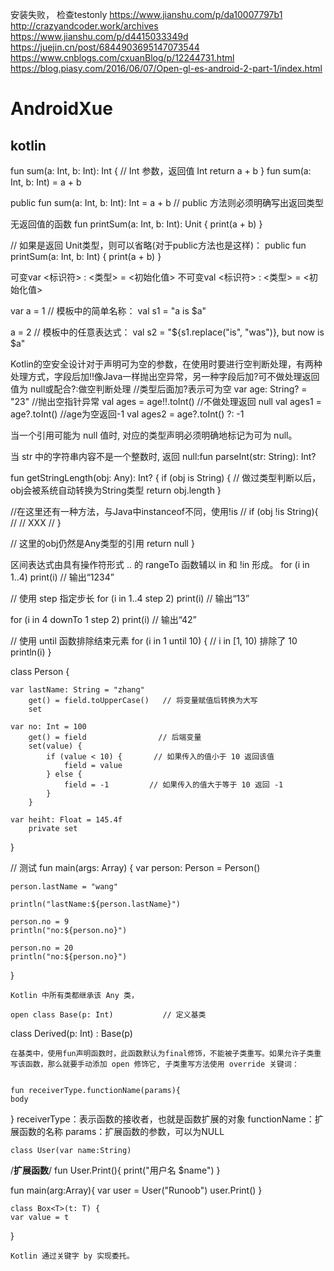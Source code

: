 安装失败， 检查testonly
https://www.jianshu.com/p/da10007797b1
http://crazyandcoder.work/archives
https://www.jianshu.com/p/d4415033349d
https://juejin.cn/post/6844903695147073544
https://www.cnblogs.com/cxuanBlog/p/12244731.html
https://blog.piasy.com/2016/06/07/Open-gl-es-android-2-part-1/index.html
# AndroidXue
## kotlin
fun sum(a: Int, b: Int): Int {   // Int 参数，返回值 Int
    return a + b
}
fun sum(a: Int, b: Int) = a + b

public fun sum(a: Int, b: Int): Int = a + b   // public 方法则必须明确写出返回类型

无返回值的函数
fun printSum(a: Int, b: Int): Unit { 
    print(a + b)
}


// 如果是返回 Unit类型，则可以省略(对于public方法也是这样)：
public fun printSum(a: Int, b: Int) { 
    print(a + b)
}

可变var <标识符> : <类型> = <初始化值>
不可变val <标识符> : <类型> = <初始化值>

var a = 1
// 模板中的简单名称：
val s1 = "a is $a" 

a = 2
// 模板中的任意表达式：
val s2 = "${s1.replace("is", "was")}, but now is $a"


Kotlin的空安全设计对于声明可为空的参数，在使用时要进行空判断处理，有两种处理方式，字段后加!!像Java一样抛出空异常，另一种字段后加?可不做处理返回值为 null或配合?:做空判断处理
//类型后面加?表示可为空
var age: String? = "23" 
//抛出空指针异常
val ages = age!!.toInt()
//不做处理返回 null
val ages1 = age?.toInt()
//age为空返回-1
val ages2 = age?.toInt() ?: -1


当一个引用可能为 null 值时, 对应的类型声明必须明确地标记为可为 null。

当 str 中的字符串内容不是一个整数时, 返回 null:fun parseInt(str: String): Int?


fun getStringLength(obj: Any): Int? {
  if (obj is String) {
    // 做过类型判断以后，obj会被系统自动转换为String类型
    return obj.length 
  }

  //在这里还有一种方法，与Java中instanceof不同，使用!is
  // if (obj !is String){
  //   // XXX
  // }

  // 这里的obj仍然是Any类型的引用
  return null
}

区间表达式由具有操作符形式 .. 的 rangeTo 函数辅以 in 和 !in 形成。
for (i in 1..4) print(i) // 输出“1234”

// 使用 step 指定步长
for (i in 1..4 step 2) print(i) // 输出“13”

for (i in 4 downTo 1 step 2) print(i) // 输出“42”


// 使用 until 函数排除结束元素
for (i in 1 until 10) {   // i in [1, 10) 排除了 10
     println(i)
}

class Person {

    var lastName: String = "zhang"
        get() = field.toUpperCase()   // 将变量赋值后转换为大写
        set

    var no: Int = 100
        get() = field                // 后端变量
        set(value) {
            if (value < 10) {       // 如果传入的值小于 10 返回该值
                field = value
            } else {
                field = -1         // 如果传入的值大于等于 10 返回 -1
            }
        }

    var heiht: Float = 145.4f
        private set
}

// 测试
fun main(args: Array<String>) {
    var person: Person = Person()

    person.lastName = "wang"

    println("lastName:${person.lastName}")

    person.no = 9
    println("no:${person.no}")

    person.no = 20
    println("no:${person.no}")

}
    
    
    Kotlin 中所有类都继承该 Any 类，
    
    open class Base(p: Int)           // 定义基类

class Derived(p: Int) : Base(p)
    
    在基类中，使用fun声明函数时，此函数默认为final修饰，不能被子类重写。如果允许子类重写该函数，那么就要手动添加 open 修饰它, 子类重写方法使用 override 关键词：
    
    
    fun receiverType.functionName(params){
    body
}
receiverType：表示函数的接收者，也就是函数扩展的对象
functionName：扩展函数的名称
params：扩展函数的参数，可以为NULL
    
    class User(var name:String)

/**扩展函数**/
fun User.Print(){
    print("用户名 $name")
}

fun main(arg:Array<String>){
    var user = User("Runoob")
    user.Print()
}
    
    class Box<T>(t: T) {
    var value = t
}
    
    Kotlin 通过关键字 by 实现委托。
